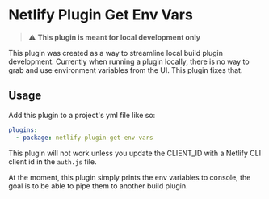 # Netlify Plugin Get Env Vars 

> ⚠️ **This plugin is meant for local development only**

This plugin was created as a way to streamline local build plugin development. Currently when running a plugin locally, there is no way to grab and use environment variables from the UI. This plugin fixes that.

## Usage
Add this plugin to a project's yml file like so:

```yml
plugins:
  - package: netlify-plugin-get-env-vars
```

This plugin will not work unless you update the CLIENT_ID with a Netlify CLI client id in the `auth.js` file.

At the moment, this plugin simply prints the env variables to console, the goal is to be able to pipe them to another build plugin.

